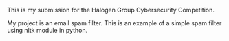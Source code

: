 This is my submission for the Halogen Group Cybersecurity Competition.

My project is an email spam filter.
This is an example of a simple spam filter using nltk module in python.